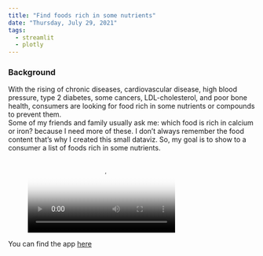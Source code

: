 ```yaml
---
title: "Find foods rich in some nutrients"
date: "Thursday, July 29, 2021"
tags:
  - streamlit
  - plotly
---
```


 
### Background

With the rising of chronic diseases, cardiovascular disease, high blood pressure, type 2 diabetes, some cancers, LDL-cholesterol, and poor bone health, consumers are looking for food rich in some nutrients or compounds to prevent them.  
Some of my friends and family usually ask me: which food is rich in calcium or iron? because I need more of these. I don’t always remember the food content that’s why I created this small dataviz. So, my goal is to show to a consumer a list of foods rich in some nutrients.

<!-- blank line -->
<figure class="video_container">
  <video controls="true" allowfullscreen="true" poster="C:/Users/SAMSUNG/Documents/My_blog/lsaa2014.github.io/images/food/streamlit.png">
    <source src="C:/Users/SAMSUNG/Documents/My_blog/lsaa2014.github.io/images/food/food_nutrient_streamlit.webm" type="video/webm">
  </video>
</figure>
<!-- blank line -->

You can find the app [here](https://share.streamlit.io/lsaa2014/food_app/food_nutrient_streamlit.py)